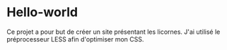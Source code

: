 # Hello-world

Ce projet a pour but de créer un site présentant les licornes.
J'ai utilisé le préprocesseur LESS afin d'optimiser mon CSS.
